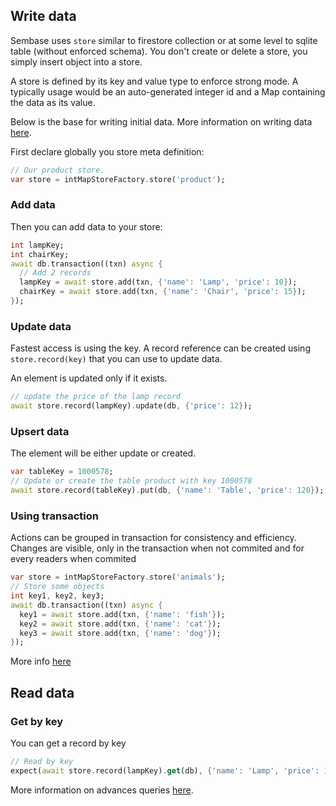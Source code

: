 ## Write data

Sembase uses `store` similar to firestore collection or at some level to sqlite table (without enforced schema).
You don't create or delete a store, you simply insert object into a store.

A store is defined by its key and value type to enforce strong mode. A typically usage would be an auto-generated
integer id and a Map containing the data as its value.

Below is the base for writing initial data. More information on writing data [here](writes.md).

First declare globally you store meta definition:

```dart
// Our product store.
var store = intMapStoreFactory.store('product');
```

### Add data

Then you can add data to your store:

```dart
int lampKey;
int chairKey;
await db.transaction((txn) async {
  // Add 2 records
  lampKey = await store.add(txn, {'name': 'Lamp', 'price': 10});
  chairKey = await store.add(txn, {'name': 'Chair', 'price': 15});
});
```

### Update data

Fastest access is using the key. A record reference can be created using `store.record(key)` that you can use to update
data.

An element is updated only if it exists.

```dart
// update the price of the lamp record
await store.record(lampKey).update(db, {'price': 12});
```

### Upsert data

The element will be either update or created.

```dart
var tableKey = 1000578;
// Update or create the table product with key 1000578
await store.record(tableKey).put(db, {'name': 'Table', 'price': 120});
```

### Using transaction

Actions can be grouped in transaction for consistency and efficiency.
Changes are visible, only in the transaction when not commited and for every readers when commited

```dart
var store = intMapStoreFactory.store('animals');
// Store some objects
int key1, key2, key3;
await db.transaction((txn) async {
  key1 = await store.add(txn, {'name': 'fish'});
  key2 = await store.add(txn, {'name': 'cat'});
  key3 = await store.add(txn, {'name': 'dog'});
});
```

More info [here](transactions.md) 

## Read data

### Get by key

You can get a record by key

```dart
// Read by key
expect(await store.record(lampKey).get(db), {'name': 'Lamp', 'price': 10});
```

More information on advances queries [here](queries.md).
